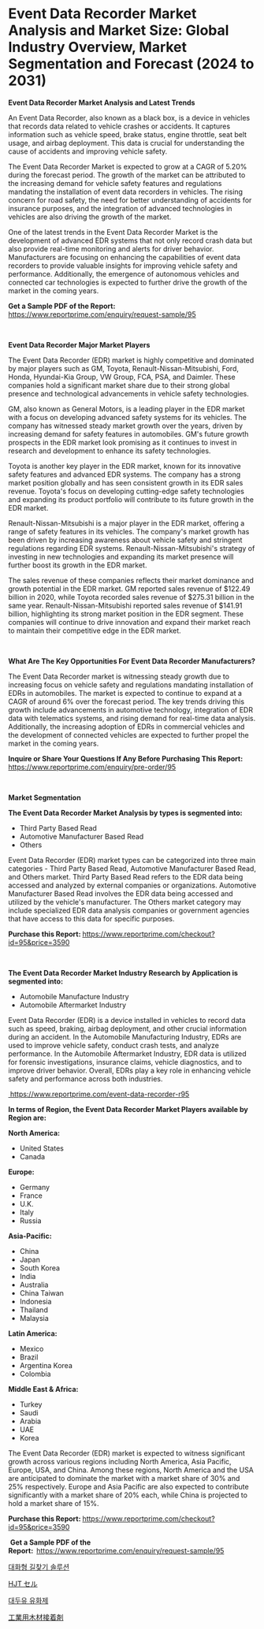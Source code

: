 <p><h1>Event Data Recorder Market Analysis and Market Size: Global Industry Overview, Market Segmentation and Forecast (2024 to 2031)</h1></p><p><strong>Event Data Recorder Market Analysis and Latest Trends</strong></p>
<p><p>An Event Data Recorder, also known as a black box, is a device in vehicles that records data related to vehicle crashes or accidents. It captures information such as vehicle speed, brake status, engine throttle, seat belt usage, and airbag deployment. This data is crucial for understanding the cause of accidents and improving vehicle safety.</p><p>The Event Data Recorder Market is expected to grow at a CAGR of 5.20% during the forecast period. The growth of the market can be attributed to the increasing demand for vehicle safety features and regulations mandating the installation of event data recorders in vehicles. The rising concern for road safety, the need for better understanding of accidents for insurance purposes, and the integration of advanced technologies in vehicles are also driving the growth of the market.</p><p>One of the latest trends in the Event Data Recorder Market is the development of advanced EDR systems that not only record crash data but also provide real-time monitoring and alerts for driver behavior. Manufacturers are focusing on enhancing the capabilities of event data recorders to provide valuable insights for improving vehicle safety and performance. Additionally, the emergence of autonomous vehicles and connected car technologies is expected to further drive the growth of the market in the coming years.</p></p>
<p><strong>Get a Sample PDF of the Report:&nbsp;</strong> <a href="https://www.reportprime.com/enquiry/request-sample/95">https://www.reportprime.com/enquiry/request-sample/95</a></p>
<p>&nbsp;</p>
<p><strong>Event Data Recorder Major Market Players</strong></p>
<p><p>The Event Data Recorder (EDR) market is highly competitive and dominated by major players such as GM, Toyota, Renault-Nissan-Mitsubishi, Ford, Honda, Hyundai-Kia Group, VW Group, FCA, PSA, and Daimler. These companies hold a significant market share due to their strong global presence and technological advancements in vehicle safety technologies.</p><p>GM, also known as General Motors, is a leading player in the EDR market with a focus on developing advanced safety systems for its vehicles. The company has witnessed steady market growth over the years, driven by increasing demand for safety features in automobiles. GM's future growth prospects in the EDR market look promising as it continues to invest in research and development to enhance its safety technologies.</p><p>Toyota is another key player in the EDR market, known for its innovative safety features and advanced EDR systems. The company has a strong market position globally and has seen consistent growth in its EDR sales revenue. Toyota's focus on developing cutting-edge safety technologies and expanding its product portfolio will contribute to its future growth in the EDR market.</p><p>Renault-Nissan-Mitsubishi is a major player in the EDR market, offering a range of safety features in its vehicles. The company's market growth has been driven by increasing awareness about vehicle safety and stringent regulations regarding EDR systems. Renault-Nissan-Mitsubishi's strategy of investing in new technologies and expanding its market presence will further boost its growth in the EDR market.</p><p>The sales revenue of these companies reflects their market dominance and growth potential in the EDR market. GM reported sales revenue of $122.49 billion in 2020, while Toyota recorded sales revenue of $275.31 billion in the same year. Renault-Nissan-Mitsubishi reported sales revenue of $141.91 billion, highlighting its strong market position in the EDR segment. These companies will continue to drive innovation and expand their market reach to maintain their competitive edge in the EDR market.</p></p>
<p>&nbsp;</p>
<p><strong>What Are The Key Opportunities For Event Data Recorder Manufacturers?</strong></p>
<p><p>The Event Data Recorder market is witnessing steady growth due to increasing focus on vehicle safety and regulations mandating installation of EDRs in automobiles. The market is expected to continue to expand at a CAGR of around 6% over the forecast period. The key trends driving this growth include advancements in automotive technology, integration of EDR data with telematics systems, and rising demand for real-time data analysis. Additionally, the increasing adoption of EDRs in commercial vehicles and the development of connected vehicles are expected to further propel the market in the coming years.</p></p>
<p><strong>Inquire or Share Your Questions If Any Before Purchasing This Report:</strong> <a href="https://www.reportprime.com/enquiry/pre-order/95">https://www.reportprime.com/enquiry/pre-order/95</a></p>
<p>&nbsp;</p>
<p><strong>Market Segmentation</strong></p>
<p><strong>The Event Data Recorder Market Analysis by types is segmented into:</strong></p>
<p><ul><li>Third Party Based Read</li><li>Automotive Manufacturer Based Read</li><li>Others</li></ul></p>
<p><p>Event Data Recorder (EDR) market types can be categorized into three main categories - Third Party Based Read, Automotive Manufacturer Based Read, and Others market. Third Party Based Read refers to the EDR data being accessed and analyzed by external companies or organizations. Automotive Manufacturer Based Read involves the EDR data being accessed and utilized by the vehicle's manufacturer. The Others market category may include specialized EDR data analysis companies or government agencies that have access to this data for specific purposes.</p></p>
<p><strong>Purchase this Report:&nbsp;</strong><a href="https://www.reportprime.com/checkout?id=95&price=3590">https://www.reportprime.com/checkout?id=95&price=3590</a></p>
<p>&nbsp;</p>
<p><strong>The Event Data Recorder Market Industry Research by Application is segmented into:</strong></p>
<p><ul><li>Automobile Manufacture Industry</li><li>Automobile Aftermarket Industry</li></ul></p>
<p><p>Event Data Recorder (EDR) is a device installed in vehicles to record data such as speed, braking, airbag deployment, and other crucial information during an accident. In the Automobile Manufacturing Industry, EDRs are used to improve vehicle safety, conduct crash tests, and analyze performance. In the Automobile Aftermarket Industry, EDR data is utilized for forensic investigations, insurance claims, vehicle diagnostics, and to improve driver behavior. Overall, EDRs play a key role in enhancing vehicle safety and performance across both industries.</p></p>
<p><a href="https://www.reportprime.com/event-data-recorder-r95">&nbsp;https://www.reportprime.com/event-data-recorder-r95</a></p>
<p><strong>In terms of Region, the Event Data Recorder Market Players available by Region are:</strong></p>
<p>
    <p> <strong> North America: </strong>
        <ul>
            <li>United States</li>
            <li>Canada</li>
        </ul>
        </p> 
    <p> <strong> Europe: </strong>
        <ul>
            <li>Germany</li>
            <li>France</li>
            <li>U.K.</li>
            <li>Italy</li>
            <li>Russia</li>
        </ul>
        </p> 
    <p> <strong> Asia-Pacific: </strong>
        <ul>
            <li>China</li>
            <li>Japan</li>
            <li>South Korea</li>
            <li>India</li>
            <li>Australia</li>
            <li>China Taiwan</li>
            <li>Indonesia</li>
            <li>Thailand</li>
            <li>Malaysia</li>
        </ul>
        </p> 
    <p> <strong> Latin America: </strong>
        <ul>
            <li>Mexico</li>
            <li>Brazil</li>
            <li>Argentina Korea</li>
            <li>Colombia</li>
        </ul>
        </p> 
    <p> <strong> Middle East & Africa: </strong>
        <ul>
            <li>Turkey</li>
            <li>Saudi</li>
            <li>Arabia</li>
            <li>UAE</li>
            <li>Korea</li>
        </ul>
    </p>
    </p>
<p><p>The Event Data Recorder (EDR) market is expected to witness significant growth across various regions including North America, Asia Pacific, Europe, USA, and China. Among these regions, North America and the USA are anticipated to dominate the market with a market share of 30% and 25% respectively. Europe and Asia Pacific are also expected to contribute significantly with a market share of 20% each, while China is projected to hold a market share of 15%.</p></p>
<p><strong>Purchase this Report: </strong><a href="https://www.reportprime.com/checkout?id=95&price=3590">https://www.reportprime.com/checkout?id=95&price=3590</a></p>
<p>&nbsp;<strong>Get a Sample PDF of the Report:&nbsp;&nbsp;</strong><a href="https://www.reportprime.com/enquiry/request-sample/95">https://www.reportprime.com/enquiry/request-sample/95</a></p>
<p><strong></strong></p>
<p><p><a href="https://github.com/lzrvbyqzftro57/Market-Research-Report-List-2/blob/main/945440567125.md">대화형 길찾기 솔루션</a></p><p><a href="https://medium.com/@idellamante2023/hjt%E3%82%BB%E3%83%AB%E5%B8%82%E5%A0%B4%E8%A6%8F%E6%A8%A1%E3%81%AF-%E3%82%B0%E3%83%AD%E3%83%BC%E3%83%90%E3%83%AB%E7%94%A3%E6%A5%AD%E3%81%A7%E3%81%AE%E6%9C%80%E9%81%A9%E3%81%AA%E3%83%9E%E3%83%BC%E3%82%B1%E3%83%86%E3%82%A3%E3%83%B3%E3%82%B0%E3%83%81%E3%83%A3%E3%83%8D%E3%83%AB%E3%82%92%E6%98%8E%E3%82%89%E3%81%8B%E3%81%AB%E3%81%97%E3%81%BE%E3%81%99-f5ede1c4231f">HJT セル</a></p><p><a href="https://medium.com/@margrethowe2016/%EB%8C%80%EB%91%90%EC%9C%A0-%EC%97%90%EB%AE%AC%EC%A7%80%ED%8C%8C%EC%9D%B4%EC%96%B4-%EC%8B%9C%EC%9E%A5-%EC%9C%A0%ED%98%95-%EC%9D%91%EC%9A%A9-%EB%B0%8F-%EC%A7%80%EB%A6%AC%EB%B3%84-%EC%A2%85%ED%95%A9-%ED%8F%89%EA%B0%80-699674193b0c">대두유 유화제</a></p><p><a href="https://github.com/oqxogxyvqe90775/Market-Research-Report-List-2/blob/main/621995069557.md">工業用木材接着剤</a></p></p>
